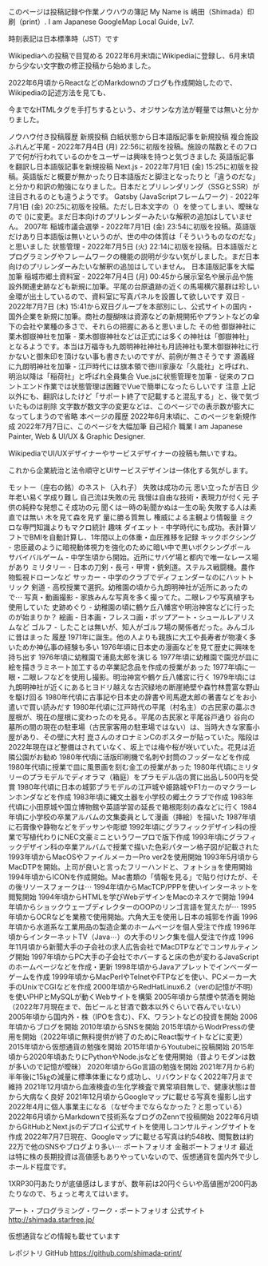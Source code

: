 このページは投稿記録や作業ノウハウの簿記
My Name is 嶋田（Shimada）印刷（print）. I am Japanese GoogleMap Local Guide, Lv7.

時刻表記は日本標準時（JST）です

Wikipediaへの投稿で目覚める
2022年6月末頃にWikipediaに登録し、6月末頃から少ない文字数の修正投稿から始めました。

2022年6月頃からReactなどのMarkdownのブログも作成開始したので、Wikipediaの記述方法を見ても、

今までなHTMLタグを手打ちするという、オジサンな方法が軽量では無いと分かりました。

ノウハウ付き投稿履歴
新規投稿
白紙状態から日本語版記事を新規投稿
複合施設ふれんど平尾 - 2022年7月4日 (月) 22:56に初版を投稿。施設の階数とそのフロアで何が行われているのかをユーザーは興味を持つと気づきました
英語版記事を翻訳し日本語版記事を新規投稿
Next.js - 2022年7月1日 (金) 15:25‎に初版を投稿。英語版だと概要が無かったり日本語版だと脚注となったりと「違うのだな」と分かり和訳の勉強になりました。日本だとプリレンダリング（SSGとSSR）が注目されるのとも違うようです。
Gatsby (JavaScriptフレームワーク) - 2022年7月1日 (金) 20:25‎に初版を投稿。ただし日本文字の（）を使ってしまい、曖昧なので ()に変更。まだ日本向けのプリレンダーみたいな解釈の追加はしていません。
2007年 稲城市議会選挙 - 2022年7月1日 (金) 23:54に初版を投稿。英語版だけあり日本語版は無いというのが、世の中の体質は「そういうものなのだな」と思いました
状態管理 - 2022年7月5日 (火) 22:14に初版を投稿。日本語版だとプログラミングやフレームワークの機能の説明が少ない気がしました。まだ日本向けのプリレンダーみたいな解釈の追加はしていません。
日本語版記事を大幅加筆
稲城市郷土資料室 - 2022年7月4日 (月) 00:45から展示室名や展示品や施設外関連史跡なども新規に加筆。平尾の台原遺跡の近くの馬場横穴墓群は珍しい金環が出土しているので、資料室に写真パネルを設置して欲しいです
双日 - 2022年7月7日 (木) 15:41から双日グループを本部別にし、公式サイトの国内・国外企業を新規に加筆。商社の醍醐味は資源などの新規開拓やプラントなどの傘下の会社や業種の多さで、それらの把握にあると思いました
その他
御嶽神社に栗木御嶽神社を加筆 - 栗木御嶽神社などは正式には多くの神社は「御嶽神社」となるようです。本当は万福寺も九朗明神社神社も月読神社も栗木御嶽神社に行かないと御朱印を頂けない事も書きたいのですが、前例が無さそうです
源義経に九朗明神社を加筆 - 江戸時代には旗本領で徳川家康な「久能社」と呼ばれ、明治以降は「稲荷社」と呼ばれ全員集合
Vue.jsに状態管理を加筆 - 従来のフロントエンド作業では状態管理は困難でVueで簡単になったらしいです
注意
上記以外にも、翻訳はしたけど「サポート終了で記載すると混乱する」と、後で気づいたものは削除
文字数が数文字の変更などは、このページでの表示数が膨大になってしまうので省略
本ページの履歴
2022年6月末頃に、このページを新規作成
2022年7月7日に、このページを大幅加筆
自己紹介
職業
I am Japanese Painter, Web & UI/UX & Graphic Designer.　

WikipediaでUI/UXデザイナーやサービスデザイナーの投稿も無いですね。

これから企業統治と法令順守とUIサービスデザインは一体化する気がします。

モットー（座右の銘）のネスト（入れ子）
失敗は成功の元
思い立ったが吉日
少年老い易く学成り難し
自己流は失敗の元
我慢は自由な技術・表現力が付く元
子供の純粋な発想こそ成功の元
聞くは一時の恥聞かぬは一生の恥
失敗する人は素直では無い
木を見て森を見ず
量に勝る質無し
権威による主観より情報量
ミクロな専門知識よりもマクロ統計
趣味
ダイエット - 中学時代にも成功。表計算ソフトでBMIを自動計算し、1年間以上の体重・血圧推移を記録
キックボクシング - 忠臣蔵のように暗視動体視力を強化のために暗い中で黒いボクシングボール
サバイバルゲーム - 中学生頃から開始。近所にサバゲ場と都内で唯一なレース場があり
ミリタリー - 日本の刀剣・長弓・甲冑・銃剣道。ステルス戦闘機。農作物監視ドローンなど
サッカー - 中学のクラブでディフェンダーなのにハットトリック
剣道 - 高校授業で選択。幼稚園の頃から九朗明神社が近所にあったので⋯
写真・動画撮影 - 家族みんな写真を多く撮ってた。二眼レフや写真植字も使用していた
史跡めぐり - 幼稚園の頃に鶴ケ丘八幡宮や明治神宮などに行ったのが始まりか？
絵画 - 日本画・フレスコ画・ポップアート・シュールレアリスムなど
ゴルフ - したことは無いが、知人がゴルフ場の関係者だった。みんゴルに昔はまった
履歴
1971年に誕生。他の人よりも親族に大工や長寿者が物凄く多いためか神仏事の経験も多い
1976年頃に日本史の漫画などを見て歴史に興味を持ち出す
1976年頃に幼稚園で浦島太郎を演じる
1977年頃に幼稚園で園児が皿に絵を描きラミネート加工するの卒業記念品を作成の授業があった
1977年頃に一眼・二眼レフなどを使用し撮影。明治神宮や鶴ケ丘八幡宮に行く
1979年頃には九朗明神社が近くにあるヒヨドリ越えな古沢緑地の断崖絶壁や森竹林豊富な野山を駆け回る
1980年代頃に古事記や日本史の辞書や司馬遼太郎の著書などをお小遣いで買い読みだす
1980年代頃に江戸時代の平尾（村名主）の古民家の藁ぶき屋根が、現在の屋根に変わったのを見る。平尾の古民家と平尾谷戸通り 谷向の墓所の間の現在の駐車場（古民家客用の駐車場ではない）は、当時大きな家畜小屋があり、その壁に大村 崑さんのオロナミンCのポスターが貼っていた。階段は2022年現在ほど整備はされていなく、坂上では梅や桜が咲いていた。花見は近隣公園がお勧め
1980年代頃に活版印刷機で名刺や封筒のフッダーなどを作成
1980年代頃に授業で皿に風景画を刻む金工の授業があった
1980年代頃にミリタリーのプラモデルでディオラマ（箱庭）をプラモデル店の賞に出品し500円を受賞
1980年代頃に日本の城郭プラモデルの江戸城や姫路城やF1カーのマクラーレンホンダなどを作成
1983年頃に縄文土器を小学校の郷土クラブで作成
1983年代頃に小田原城や国立博物館や英語学習の延長で箱根彫刻の森などに行く
1984年頃に小学校の卒業アルバムの文集委員として漫画（挿絵）を描いた
1987年頃に石膏像や静物などをデッサンや彫塑
1992年頃にグラフィックデザイン科の授業で写植代わりにNEC文豪ミニというワープロで版下作成
1993年頃にグラフィックデザイン科の卒業アルバムで授業で描いた色彩パターン格子図が記載された
1993年頃からMacOSやファイルメーカーPro ver2を使用開始
1993年5月頃からMacDTPを開始。上司が良いと言ったフリーハンドと、フォトショを使用開始
1994年頃からICONを作成開始。Mac書類の「情報を見る」で貼り付けたが、その後リソースフォークは⋯
1994年頃からMacTCP/PPPを使いインターネットを閲覧開始
1994年頃からHTMLを学びWebデザインをMacのネスケで開始
1994年頃からショックウェーブディレクターのOOPのリンゴ言語を覚えたが⋯
1995年頃からOCRなどを業務で使用開始。六角大王を使用し日本の城郭を作画
1996年頃から水道系な工業用品の製造企業のホームページを個人受注で作成
1996年頃からインターネットTV（Java⋯）の大手のリンク集を個人受注で作成
1996年11月頃から新聞大手の子会社の求人広告会社でMacDTPなどでコンサルティング開始
1997年頃からPC大手の子会社でホバーすると床の色が変わるJavaScriptのホームページなどを作成・更新
1998年頃からJavaアプレットでインベーダーゲームを作成
1999年頃からMacPerlやTelnetやFTPなどを使い、PCメーカー大手のUnixでCGIなどを作成
2000年頃からRedHatLinux6.2（verの記憶が不明）を使いPHPとMySQLが動くWebサイトを構築
2005年頃から禁煙や禁酒を開始（2022年7月現在まで、缶ビールと甘酒で数本以外ぐらいで吞んでいない）
2005年頃から国内外・株（IPOを含む）、FX、ワラントなどの投資を開始
2006年頃からブログを開始
2010年頃からSNSを開始
2015年頃からWodrPressの使用を開始（2022年頃に無料提供が終了のためにReact製サイトなどに変更）
2015年頃から仮想通貨の勉強を開始
2015年頃からYoutubeに投稿開始
2015年頃から2020年頃あたりにPythonやNode.jsなどを使用開始（昔よりモダンは数が多いので記憶が曖昧）
2020年頃からGo言語の勉強を開始
2021年7月から約半年後に15㎏の減量に標準体重になり成功し、リバウンドなく2022年7月まで維持
2021年12月頃から血液検査の生化学検査で異常項目無しで、健康状態は昔から大病なく良好
2021年12月頃からGoogleマップに載せる写真を撮影し出す
2022年4月に個人事業主になる（なぜ今までならなかった？と思っている）
2022年6月頃からMarkdownで技術系なブログのZennで投稿開始
2022年6月頃からGitHubとNext.jsのデプロイ公式サイトを使用しコンサルティングサイトを作成
2022年7月7日現在、Googleマップに載せる写真は約548枚、閲覧数は約22万で他のSNSやブログより多い⋯
ポートフォリオ
金融ポートフォリオ
最近は特に株の長期投資は高値感もありやっていないので、仮想通貨を国内外で少しホールド程度です。

1XRP30円あたりが底値感はしますが、数年前は20円ぐらいや高値圏が200円あたりなので、ちょっと考えてはいます。

アート・プログラミング・ワーク・ポートフォリオ
公式サイト
http://shimada.starfree.jp/

仮想通貨などの情報も載せています

レポジトリ
GitHub
https://github.com/shimada-print/
